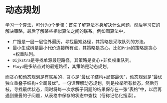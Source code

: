# 动态规划

学习一个算法，可分为`3`个步骤：首先了解算法本身解决什么问题，然后学习它的解决策略，最后了解某些相似算法之间的联系。例如图算法中，

+ 广搜是一层一层往外遍历，寻找最短路径，其策略是采取队列的方法。
+ 最小生成树是最小代价连接所有点，其策略是贪心，比如`Prim`的策略是贪心+权重队列。
+ `Dijkstra`是寻找单源最短路径，其策略是贪心+非负权重队列。
+ `Floyd`是多结点对的最短路径，其策略是动态规划。

而贪心和动态规划是有联系的，贪心是“最优子结构+局部最优”，动态规划是“最优独立重叠子结构+全局最优”。一句话理解动态规划，则是枚举所有状态，然后剪枝，寻找最优状态，同时将每一次求解子问题的结果保存在一张“表格”中，以后再遇到重叠的子问题，从表格中保存的状态中查找（俗称记忆化搜索）。